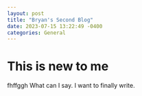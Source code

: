 ```yaml
---
layout: post
title: "Bryan's Second Blog"
date: 2023-07-15 13:22:49 -0400
categories: General
---
```

# This is new to me

fhffggh What can I say. I want to finally write.
